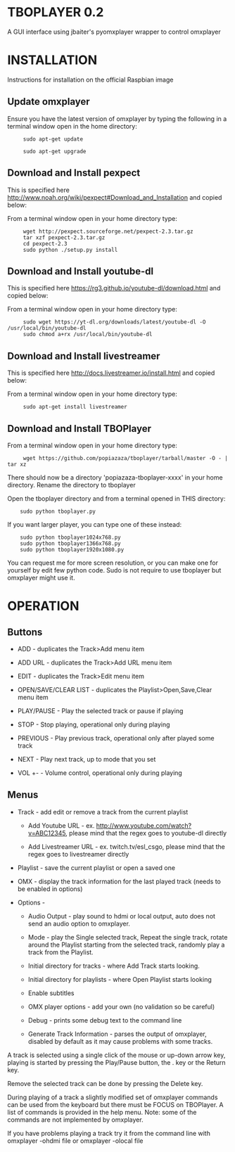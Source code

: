TBOPLAYER 0.2
============

A GUI interface using jbaiter's pyomxplayer wrapper to control omxplayer

INSTALLATION
============

Instructions for installation on the official Raspbian image

Update omxplayer
---------------

Ensure you have the latest version of omxplayer by typing the following in a terminal window open in the home directory:

         sudo apt-get update
		 
		 sudo apt-get upgrade

		 
Download and Install pexpect
-----------------------------

This is specified here http://www.noah.org/wiki/pexpect#Download_and_Installation and copied below:

From a terminal window open in your home directory type:

         wget http://pexpect.sourceforge.net/pexpect-2.3.tar.gz
         tar xzf pexpect-2.3.tar.gz
         cd pexpect-2.3
         sudo python ./setup.py install

Download and Install youtube-dl
-----------------------------

This is specified here https://rg3.github.io/youtube-dl/download.html and copied below:

From a terminal window open in your home directory type:

         sudo wget https://yt-dl.org/downloads/latest/youtube-dl -O /usr/local/bin/youtube-dl
         sudo chmod a+rx /usr/local/bin/youtube-dl

Download and Install livestreamer
-----------------------------

This is specified here http://docs.livestreamer.io/install.html and copied below:

From a terminal window open in your home directory type:

         sudo apt-get install livestreamer

Download and Install TBOPlayer
------------------------------

From a terminal window open in your home directory type:

         wget https://github.com/popiazaza/tboplayer/tarball/master -O - | tar xz

There should now be a directory 'popiazaza-tboplayer-xxxx' in your home directory. Rename the directory to tboplayer

Open the tboplayer directory and from a terminal opened in THIS directory:

		sudo python tboplayer.py

If you want larger player, you can type one of these instead:

		sudo python tboplayer1024x768.py
		sudo python tboplayer1366x768.py
		sudo python tboplayer1920x1080.py

You can request me for more screen resolution, or you can make one for yourself by edit few python code.
Sudo is not require to use tboplayer but omxplayer might use it.
 
 
OPERATION
=========

Buttons
-------

* ADD - duplicates the Track>Add menu item

* ADD URL - duplicates the Track>Add URL menu item

* EDIT - duplicates the Track>Edit menu item

* OPEN/SAVE/CLEAR LIST - duplicates the Playlist>Open,Save,Clear menu item

* PLAY/PAUSE - Play the selected track or pause if playing

* STOP - Stop playing, operational only during playing

* PREVIOUS - Play previous track, operational only after played some track

* NEXT - Play next track, up to mode that you set

* VOL +- - Volume control, operational only during playing

Menus
-----
* Track - add edit or remove a track from the current playlist
 
   * Add Youtube URL - ex. http://www.youtube.com/watch?v=ABC12345, please mind that the regex goes to youtube-dl directly
 
   * Add Livestreamer URL - ex. twitch.tv/esl_csgo, please mind that the regex goes to livestreamer directly

* Playlist - save the current playlist or open a saved one
 
* OMX - display the track information for the last played track (needs to be enabled in options)
 
* Options -

    * Audio Output - play sound to hdmi or local output, auto does not send an audio option to omxplayer.
	
    * Mode - play the Single selected track, Repeat the single track, rotate around the Playlist starting from the selected track, randomly play a track from the Playlist.
	
    * Initial directory for tracks - where Add Track starts looking.
	
    * Initial directory for playlists - where Open Playlist starts looking
	
	* Enable subtitles
	
    * OMX player options - add your own (no validation so be careful)
	
    * Debug - prints some debug text to the command line
	
    * Generate Track Information - parses the output of omxplayer, disabled by default as it may cause problems with some tracks.

A track is selected using a single click of the mouse or up-down arrow key, playing is started by pressing the Play/Pause button, the . key or the Return key.

Remove the selected track can be done by pressing the Delete key.

During playing of a track a slightly modified set of omxplayer commands can be used from the keyboard but there must be FOCUS on TBOPlayer. A list  of commands is provided in the help menu. Note: some of the commands are not implemented by omxplayer.

If you have problems playing a track try it from the command line with omxplayer -ohdmi file or omxplayer -olocal file
